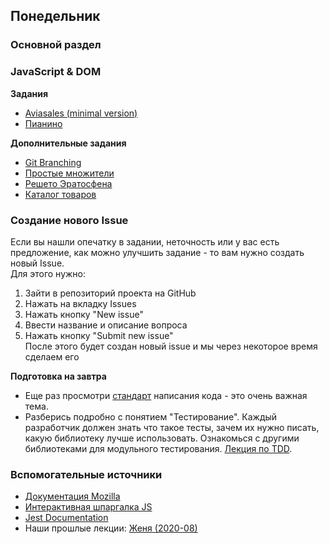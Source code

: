 ## Понедельник


### Основной раздел
### JavaScript & DOM

**Задания**
- [Aviasales (minimal version)](https://github.com/Elbrus-Bootcamp/core-js-base-aviasales)
- [Пианино](../../../../core-js-base-piano)

**Дополнительные задания**

- [Git Branching](https://learngitbranching.js.org)
- [Простые множители](../../../../extra-algorithm-prime-factors)
- [Решето Эратосфена](../../../../extra-algorithm-prime-factors-eratosthenes)
- [Каталог товаров](../../../../js-core-catalog)


### Создание нового Issue
Если вы нашли опечатку в задании, неточность или у вас есть предложение, как можно улучшить задание - то вам нужно создать новый Issue.  
Для этого нужно:
1. Зайти в репозиторий проекта на GitHub
1. Нажать на вкладку Issues
1. Нажать кнопку "New issue"
1. Ввести название и описание вопроса
1. Нажать кнопку "Submit new issue"  
После этого будет создан новый issue и мы через некоторое время сделаем его


**Подготовка на завтра**
- Еще раз просмотри [стандарт](https://github.com/leonidlebedev/javascript-airbnb) написания кода - это очень важная тема. 
- Разберись подробно с понятием "Тестирование". Каждый разработчик должен знать что такое тесты, зачем их нужно писать, какую библиотеку лучше использовать. Ознакомься с другими библиотеками для модульного тестирования. [Лекция по TDD](https://youtu.be/jzkQWe0uROo).

### Вспомогательные источники

- [Документация Mozilla](https://developer.mozilla.org/ru/docs/Web/JavaScript)
- [Интерактивная шпаргалка JS](https://htmlcheatsheet.com/js)
- [Jest Documentation](https://jestjs.io/docs/ru/getting-started)
- Наши прошлые лекции: [Женя (2020-08)](https://www.youtube.com/watch?v=3I6a1h5f8YQ&list=PL8NGcSL3ZP-_tTReN_spNfCi-6D4Ox-0o&index=3&t=0s)
